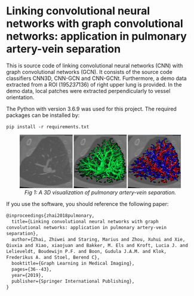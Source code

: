 # Linking convolutional neural networks with graph convolutional networks: application in pulmonary artery-vein separation

This is source code of linking convolutional neural networks (CNN) with graph convolutional networks (GCN). It consists of the source code classifiers CNN3D, CNN-GCN and CNN-GCNt. Furthermore, a demo data extracted from a ROI (195*237*136) of right upper lung is provided. In the demo data, local patches were extracted perpendicularly to vessel orientation.

The Python with version 3.6.9 was used for this project. The required packages can be installed by:

```
pip install -r requirements.txt
```

<div align="center">
    <img src="fig/CT_3D.png" width="28%" height="50%"/>
    <img src="fig/AV_vessel_3D.png" width="28%" height="50%"/>
    <img src="fig/AV_3D.png" width="28%" height="50%"/>
    <br>  
    <em align="center">Fig 1: A 3D visualization of pulmonary artery-vein separation.</em>  
</div>

If you use the software, you should reference the following paper:
```
@inproceedings{zhai2018pulmonary,
  title={Linking convolutional neural networks with graph convolutional networks: application in pulmonary artery-vein separation},  
  author={Zhai, Zhiwei and Staring, Marius and Zhou, Xuhui and Xie, Qiuxia and Xiao, xiaojuan and Bakker, M. Els and Kroft, Lucia J. and Lelieveldt, Boudewijn P.F. and Boon, Gudula J.A.M. and Klok, Frederikus A. and Stoel, Berend C},  
  booktitle={Graph Learning in Medical Imaging},
  pages={36--43},  
  year={2019},  
  publisher={Springer International Publishing},
}
```
